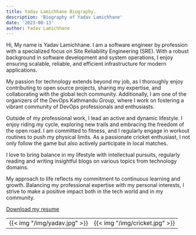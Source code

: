```yaml
---
title: Yadav Lamichhane Biography.
description: 'Biography of Yadav Lamichhane'
date: '2023-08-13'
author: Yadav Lamichhane
---
```

Hi, My name is Yadav Lamichhane. I am a software engineer by profession with a specialized focus on Site Reliability Engineering (SRE). With a robust background in software development and system operations, I enjoy ensuring scalable, reliable, and efficient infrastructure for modern applications.

 My passion for technology extends beyond my job, as I thoroughly enjoy contributing to open source projects, sharing my expertise, and collaborating with the global tech community. Additionally, I am one of the organizers of the DevOps Kathmandu Group, where I work on fostering a vibrant community of DevOps professionals and enthusiasts.

Outside of my professional work, I lead an active and dynamic lifestyle. I enjoy riding my cycle, exploring new trails and embracing the freedom of the open road. I am committed to fitness, and I regularly engage in workout routines to push my physical limits. As a passionate cricket enthusiast, I not only follow the game but also actively participate in local matches.

I love to bring balance in my lifestyle with intellectual pursuits, regularly reading and writing insightful blogs on various topics from technology domains.

My approach to life reflects my commitment to continuous learning and growth. Balancing my professional expertise with my personal interests, I strive to make a positive impact both in the tech world and in my community.

[Download my resume](./img/resume.pdf")

|               | |
:---------------------------:|:-------------------------:
{{< img "/img/yadav.jpg" >}} | {{< img "/img/cricket.jpg" >}}

